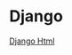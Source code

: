 # Django

[Django Html](Django%20b144f578d71c4ecbbb3420fbd92a8dbb/Django%20Html%209e8dfbd38b524a91a1ff705d3f9ceb62.md)